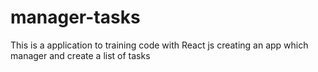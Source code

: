 # manager-tasks
This is a application to training code with React js creating an app which manager and create a list of tasks

